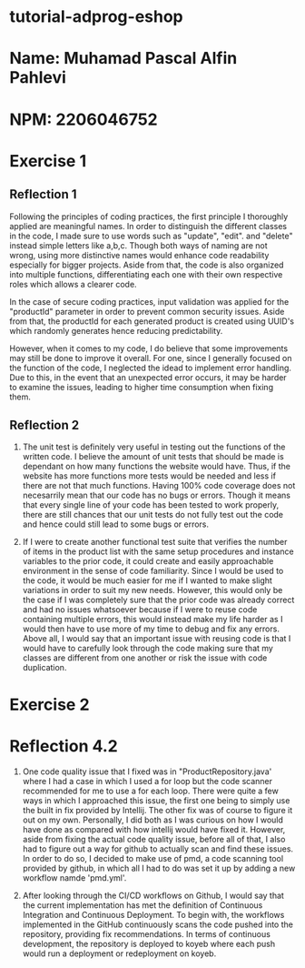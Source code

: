 # tutorial-adprog-eshop
# Name: Muhamad Pascal Alfin Pahlevi
# NPM: 2206046752
# Exercise 1
## Reflection 1
Following the principles of coding practices, the first principle I thoroughly applied are meaningful names. In order to distinguish the different classes in the code, I made sure to use words such as "update", "edit". and "delete" instead simple letters like a,b,c. Though both ways of naming are not wrong, using more distinctive names would enhance code readability especially for bigger projects. Aside from that, the code is also organized into multiple functions, differentiating each one with their own respective roles which allows a clearer code. 

In the case of secure coding practices, input validation was applied for the "productId" parameter in order to prevent common security issues. Aside from that, the productId for each generated product is created using UUID's which randomly generates hence reducing predictability. 

However, when it comes to my code, I do believe that some improvements may still be done to improve it overall. For one, since I generally focused on the function of the code, I neglected the idead to implement error handling. Due to this, in the event that an unexpected error occurs, it may be harder to examine the issues, leading to higher time consumption when fixing them. 

## Reflection 2
1. The unit test is definitely very useful in testing out the functions of the written code. I believe the amount of unit tests that should be made is dependant on how many functions the website would have. Thus, if the website has more functions more tests would be needed and less if there are not that much functions. Having 100% code coverage does not necesarrily mean that our code has no bugs or errors. Though it means that every single line of your code has been tested to work properly, there are still chances that our unit tests do not fully test out the code and hence could still lead to some bugs or errors.

2. If I were to create another functional test suite that verifies the number of items in the product list with the same setup procedures and instance variables to the prior code, it could create and easily approachable environment in the sense of code familiarity. Since I would be used to the code, it would be much easier for me if I wanted to make slight variations in order to suit my new needs. However, this would only be the case if I was completely sure that the prior code was already correct and had no issues whatsoever because if I were to reuse code containing multiple errors, this would instead make my life harder as I would then have to use more of my time to debug and fix any errors. Above all, I would say that an important issue with reusing code is that I would have to carefully look through the code making sure that my classes are different from one another or risk the issue with code duplication.

# Exercise 2
# Reflection 4.2
1. One code quality issue that I fixed was in "ProductRepository.java' where I had a case in which I used a for loop but the code scanner recommended for me to use a for each loop. There were quite a few ways in which I approached this issue, the first one being to simply use the built in fix provided by Intellij. The other fix was of course to figure it out on my own. Personally, I did both as I was curious on how I would have done as compared with how intellij would have fixed it. However, aside from fixing the actual code quality issue, before all of that, I also had to figure out a way for github to actually scan and find these issues. In order to do so, I decided to make use of pmd, a code scanning tool provided by github, in which all I had to do was set it up by adding a new workflow namde 'pmd.yml'.

2. After looking through the CI/CD workflows on Github, I would say that the current implementation has met the definition of Continuous Integration and Continuous Deployment. To begin with, the workflows implemented in the GitHub continuously scans the code pushed into the repository, providing fix recommendations. In terms of continuous development, the repository is deployed to koyeb where each push would run a deployment or redeployment on koyeb.


